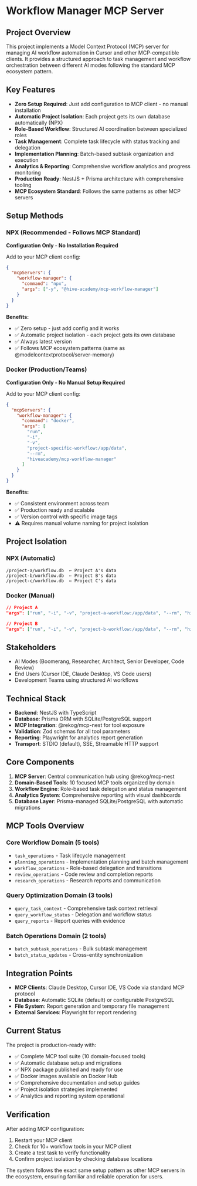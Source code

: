 # Workflow Manager MCP Server

## Project Overview

This project implements a Model Context Protocol (MCP) server for managing AI workflow automation in Cursor and other MCP-compatible clients. It provides a structured approach to task management and workflow orchestration between different AI modes following the standard MCP ecosystem pattern.

## Key Features

- **Zero Setup Required**: Just add configuration to MCP client - no manual installation
- **Automatic Project Isolation**: Each project gets its own database automatically (NPX)
- **Role-Based Workflow**: Structured AI coordination between specialized roles
- **Task Management**: Complete task lifecycle with status tracking and delegation
- **Implementation Planning**: Batch-based subtask organization and execution
- **Analytics & Reporting**: Comprehensive workflow analytics and progress monitoring
- **Production Ready**: NestJS + Prisma architecture with comprehensive tooling
- **MCP Ecosystem Standard**: Follows the same patterns as other MCP servers

## Setup Methods

### NPX (Recommended - Follows MCP Standard)

**Configuration Only - No Installation Required**

Add to your MCP client config:

```json
{
  "mcpServers": {
    "workflow-manager": {
      "command": "npx",
      "args": ["-y", "@hive-academy/mcp-workflow-manager"]
    }
  }
}
```

**Benefits:**

- ✅ Zero setup - just add config and it works
- ✅ Automatic project isolation - each project gets its own database
- ✅ Always latest version
- ✅ Follows MCP ecosystem patterns (same as @modelcontextprotocol/server-memory)

### Docker (Production/Teams)

**Configuration Only - No Manual Setup Required**

Add to your MCP client config:

```json
{
  "mcpServers": {
    "workflow-manager": {
      "command": "docker",
      "args": [
        "run",
        "-i",
        "-v",
        "project-specific-workflow:/app/data",
        "--rm",
        "hiveacademy/mcp-workflow-manager"
      ]
    }
  }
}
```

**Benefits:**

- ✅ Consistent environment across team
- ✅ Production ready and scalable
- ✅ Version control with specific image tags
- ⚠️ Requires manual volume naming for project isolation

## Project Isolation

### NPX (Automatic)

```
/project-a/workflow.db  ← Project A's data
/project-b/workflow.db  ← Project B's data
/project-c/workflow.db  ← Project C's data
```

### Docker (Manual)

```json
// Project A
"args": ["run", "-i", "-v", "project-a-workflow:/app/data", "--rm", "hiveacademy/mcp-workflow-manager"]

// Project B
"args": ["run", "-i", "-v", "project-b-workflow:/app/data", "--rm", "hiveacademy/mcp-workflow-manager"]
```

## Stakeholders

- AI Modes (Boomerang, Researcher, Architect, Senior Developer, Code Review)
- End Users (Cursor IDE, Claude Desktop, VS Code users)
- Development Teams using structured AI workflows

## Technical Stack

- **Backend**: NestJS with TypeScript
- **Database**: Prisma ORM with SQLite/PostgreSQL support
- **MCP Integration**: @rekog/mcp-nest for tool exposure
- **Validation**: Zod schemas for all tool parameters
- **Reporting**: Playwright for analytics report generation
- **Transport**: STDIO (default), SSE, Streamable HTTP support

## Core Components

1. **MCP Server**: Central communication hub using @rekog/mcp-nest
2. **Domain-Based Tools**: 10 focused MCP tools organized by domain
3. **Workflow Engine**: Role-based task delegation and status management
4. **Analytics System**: Comprehensive reporting with visual dashboards
5. **Database Layer**: Prisma-managed SQLite/PostgreSQL with automatic migrations

## MCP Tools Overview

### Core Workflow Domain (5 tools)

- `task_operations` - Task lifecycle management
- `planning_operations` - Implementation planning and batch management
- `workflow_operations` - Role-based delegation and transitions
- `review_operations` - Code review and completion reports
- `research_operations` - Research reports and communication

### Query Optimization Domain (3 tools)

- `query_task_context` - Comprehensive task context retrieval
- `query_workflow_status` - Delegation and workflow status
- `query_reports` - Report queries with evidence

### Batch Operations Domain (2 tools)

- `batch_subtask_operations` - Bulk subtask management
- `batch_status_updates` - Cross-entity synchronization

## Integration Points

- **MCP Clients**: Claude Desktop, Cursor IDE, VS Code via standard MCP protocol
- **Database**: Automatic SQLite (default) or configurable PostgreSQL
- **File System**: Report generation and temporary file management
- **External Services**: Playwright for report rendering

## Current Status

The project is production-ready with:

- ✅ Complete MCP tool suite (10 domain-focused tools)
- ✅ Automatic database setup and migrations
- ✅ NPX package published and ready for use
- ✅ Docker images available on Docker Hub
- ✅ Comprehensive documentation and setup guides
- ✅ Project isolation strategies implemented
- ✅ Analytics and reporting system operational

## Verification

After adding MCP configuration:

1. Restart your MCP client
2. Check for 10+ workflow tools in your MCP client
3. Create a test task to verify functionality
4. Confirm project isolation by checking database locations

The system follows the exact same setup pattern as other MCP servers in the ecosystem, ensuring familiar and reliable operation for users.
